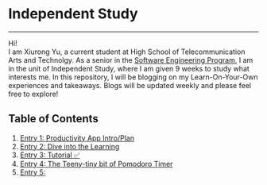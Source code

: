 # Independent Study
---

Hi!  
I am Xiurong Yu, a current student at High School of Telecommunication Arts and Technolgy. As a senior in the [Software Engineering Program](https://hstatsep.github.io/), I am in the unit of Independent Study, where I am given 9 weeks to study what interests me. In this repository, I will be blogging on my Learn-On-Your-Own experiences and takeaways. Blogs will be updated weekly and please feel free to explore!  

## Table of Contents 
1. [Entry 1: Productivity App Intro/Plan ](entries/entry1.md) 
2. [Entry 2: Dive into the Learning](entries/entry2.md)
3. [Entry 3: Tutorial :white_check_mark:](entries/entry3.md)  
4. [Entry 4: The Teeny-tiny bit of Pomodoro Timer](entries/entry4.md)  
5. [Entry 5: ](entries/entry5.md)